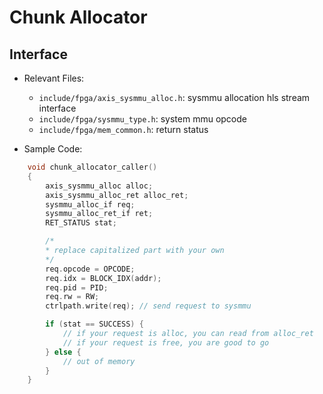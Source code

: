 # Chunk Allocator

## Interface

- Relevant Files:
  - `include/fpga/axis_sysmmu_alloc.h`: sysmmu allocation hls stream interface
  - `include/fpga/sysmmu_type.h`: system mmu opcode
  - `include/fpga/mem_common.h`: return status


- Sample Code:
```c++
    void chunk_allocator_caller()
    {
        axis_sysmmu_alloc alloc;
        axis_sysmmu_alloc_ret alloc_ret;
        sysmmu_alloc_if req;
        sysmmu_alloc_ret_if ret;
        RET_STATUS stat;

        /*
        * replace capitalized part with your own
        */
        req.opcode = OPCODE;
        req.idx = BLOCK_IDX(addr);
        req.pid = PID;
        req.rw = RW;
        ctrlpath.write(req); // send request to sysmmu

        if (stat == SUCCESS) {
            // if your request is alloc, you can read from alloc_ret
            // if your request is free, you are good to go
        } else {
            // out of memory
        }
    }

```
